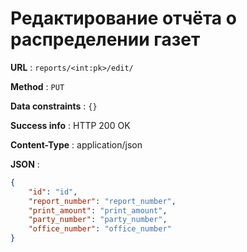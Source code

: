 # Редактирование отчёта о распределении газет


**URL** : `reports/<int:pk>/edit/`

**Method** : `PUT` 

**Data constraints** : `{}`

**Success info** : HTTP 200 OK

**Content-Type** : application/json

**JSON** :
```json
{
    "id": "id",
    "report_number": "report_number",
    "print_amount": "print_amount",
    "party_number": "party_number",
    "office_number": "office_number"
}
```

